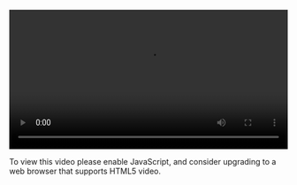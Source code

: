 <video controls="" style="width: 100%; display: block;"><source src="http://o86bpj665.bkt.clouddn.com/chrome-devtools/4-1-breakpoints.mp4" type="video/mp4"><p>To view this video please enable JavaScript, and consider upgrading to a web browser that supports HTML5 video.</p></video>
